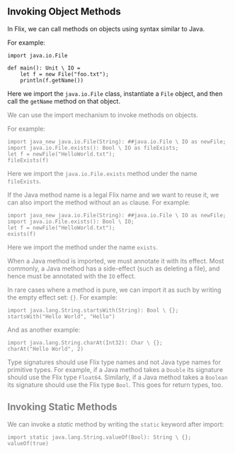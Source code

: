 ## Invoking Object Methods

In Flix, we can call methods on objects using syntax similar to Java.

For example:

```flix
import java.io.File

def main(): Unit \ IO = 
    let f = new File("foo.txt");
    println(f.getName())
```

Here we import the `java.io.File` class, instantiate a `File` object, and then
call the `getName` method on that object. 


<div style="color:gray">

We can use the import mechanism to invoke methods on objects.

For example:

```flix
import java_new java.io.File(String): ##java.io.File \ IO as newFile;
import java.io.File.exists(): Bool \ IO as fileExists;
let f = newFile("HelloWorld.txt");
fileExists(f)
```

Here we import the `java.io.File.exists` method under the name `fileExists`.

If the Java method name is a legal Flix name and we want to reuse it,
we can also import the method without an `as` clause. For example:

```flix
import java_new java.io.File(String): ##java.io.File \ IO as newFile;
import java.io.File.exists(): Bool \ IO;
let f = newFile("HelloWorld.txt");
exists(f)
```

Here we import the method under the name `exists`.

When a Java method is imported, we must annotate it with its effect.
Most commonly, a Java method has a side-effect (such as deleting a file),
and hence must be annotated with the `IO` effect.

In rare cases where a method is pure, we can import it as such by
writing the empty effect set: `{}`. For example:

```flix
import java.lang.String.startsWith(String): Bool \ {};
startsWith("Hello World", "Hello")
```

And as another example:

```flix
import java.lang.String.charAt(Int32): Char \ {};
charAt("Hello World", 2)
```

Type signatures should use Flix type names and not
Java type names for primitive types.
For example, if a Java method takes a `Double` its
signature should use the Flix type `Float64`.
Similarly, if a Java method takes a `Boolean` its
signature should use the Flix type `Bool`.
This goes for return types, too.

## Invoking Static Methods

We can invoke a _static_ method by writing the
`static` keyword after import:

```flix
import static java.lang.String.valueOf(Bool): String \ {};
valueOf(true)
```

</div>
